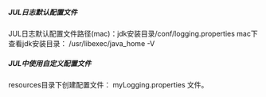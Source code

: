 ##### JUL日志默认配置文件
JUL日志默认配置文件路径(mac)：jdk安装目录/conf/logging.properties
mac下查看jdk安装目录： /usr/libexec/java_home -V


##### JUL中使用自定义配置文件
resources目录下创建配置文件： myLogging.properties  文件。
